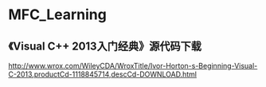 # MFC_Learning

## 《Visual C++ 2013入门经典》源代码下载  
http://www.wrox.com/WileyCDA/WroxTitle/Ivor-Horton-s-Beginning-Visual-C-2013.productCd-1118845714,descCd-DOWNLOAD.html
